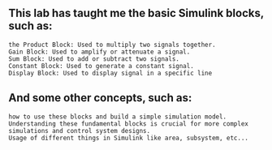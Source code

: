 ## This lab has taught me the basic Simulink blocks, such as:
	the Product Block: Used to multiply two signals together.
	Gain Block: Used to amplify or attenuate a signal.
	Sum Block: Used to add or subtract two signals.
	Constant Block: Used to generate a constant signal.
	Display Block: Used to display signal in a specific line

## And some other concepts, such as:
	how to use these blocks and build a simple simulation model. 
	Understanding these fundamental blocks is crucial for more complex simulations and control system designs.
	Usage of different things in Simulink like area, subsystem, etc... 
